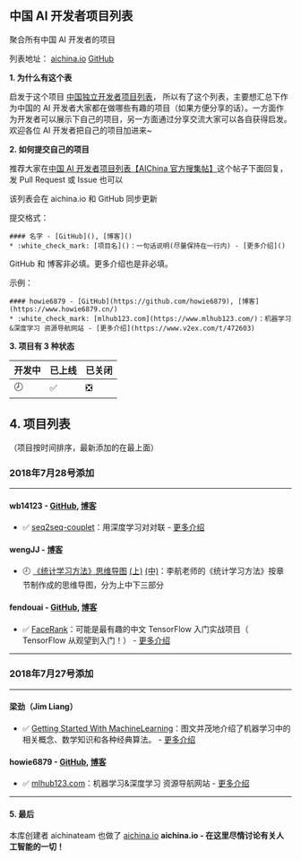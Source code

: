 ## 中国 AI 开发者项目列表
聚合所有中国 AI 开发者的项目   

列表地址：
[aichina.io](https://aichina.io/d/4)
[GitHub](https://github.com/aichinateam/chinese-ai-developer)
  
**1. 为什么有这个表**    

启发于这个项目 [中国独立开发者项目列表](https://github.com/1c7/chinese-independent-developer)，
所以有了这个列表，主要想汇总下作为中国的 AI 开发者大家都在做哪些有趣的项目（如果方便分享的话）。一方面作为开发者可以展示下自己的项目，另一方面通过分享交流大家可以各自获得启发。
欢迎各位 AI 开发者把自己的项目加进来~
  
**2. 如何提交自己的项目**

推荐大家在[中国 AI 开发者项目列表【AIChina 官方搜集帖】](https://aichina.io/d/4)这个帖子下面回复，发 Pull Request 或 Issue 也可以

该列表会在 aichina.io 和 GitHub 同步更新 

提交格式：
```
#### 名字 - [GitHub](), [博客]()
* :white_check_mark: [项目名]()：一句话说明(尽量保持在一行内) - [更多介绍]()
```
GitHub 和 博客非必填。更多介绍也是非必填。

示例：
```
#### howie6879 - [GitHub](https://github.com/howie6879), [博客](https://www.howie6879.cn/)
* :white_check_mark: [mlhub123.com](https://www.mlhub123.com/)：机器学习&深度学习 资源导航网站 - [更多介绍](https://www.v2ex.com/t/472603)
```
  
**3. 项目有 3 种状态**          

| 开发中 | 已上线 | 已关闭 |
|--------|--------|--------|
| :clock8: | :white_check_mark: | :negative_squared_cross_mark: |
  
## 4. 项目列表

（项目按时间排序，最新添加的在最上面）
  
### 2018年7月28号添加
---
#### wb14123 - [GitHub](https://github.com/wb14123), [博客](http://www.binwang.me/)
* :white_check_mark: [seq2seq-couplet](https://github.com/wb14123/seq2seq-couplet)：用深度学习对对联 - [更多介绍](https://www.v2ex.com/t/401537?p=1)

#### wengJJ - [博客](http://www.wengjj.ink/)
* :clock8: [《统计学习方法》思维导图](https://www.jiqizhixin.com/articles/2018-07-23-7)  [(上)](https://www.jiqizhixin.com/articles/2018-07-23-7) [(中)](https://www.jiqizhixin.com/articles/2018-07-23-8)：李航老师的《统计学习方法》按章节制作成的思维导图，分为上中下三部分

#### fendouai - [GitHub](https://github.com/fendouai), [博客](http://www.tensorflownews.com/)
* :white_check_mark: [FaceRank](https://github.com/fendouai/FaceRank)：可能是最有趣的中文 TensorFlow 入门实战项目（ TensorFlow 从观望到入门！） - [更多介绍](https://www.v2ex.com/t/379746)

---
  
### 2018年7月27号添加
---

#### 梁劲（Jim Liang） 
* :white_check_mark: [Getting Started With MachineLearning](https://pan.baidu.com/s/1tNXYQNadAsDGfPvuuj7_Tw)：图文并茂地介绍了机器学习中的相关概念、数学知识和各种经典算法。 - [更多介绍](https://www.jiqizhixin.com/articles/2018-04-30-4)

#### howie6879 - [GitHub](https://github.com/howie6879), [博客](https://www.howie6879.cn/)
* :white_check_mark: [mlhub123.com](https://www.mlhub123.com/)：机器学习&深度学习 资源导航网站 - [更多介绍](https://www.v2ex.com/t/472603)

---
  
#### 5. 最后
本库创建者 aichinateam 也做了 [aichina.io](https://aichina.io/)
**aichina.io - 在这里尽情讨论有关人工智能的一切！**
